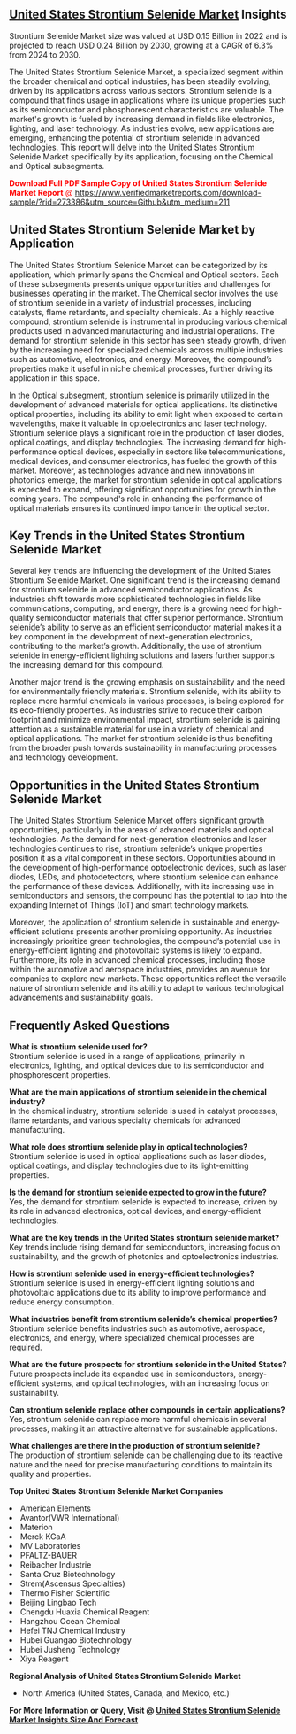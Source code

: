 <h2><a href="https://www.verifiedmarketreports.com/download-sample/?rid=273386&amp;utm_source=Github&amp;utm_medium=211" target="_blank">United States Strontium Selenide Market</a> Insights</h2><p>Strontium Selenide Market size was valued at USD 0.15 Billion in 2022 and is projected to reach USD 0.24 Billion by 2030, growing at a CAGR of 6.3% from 2024 to 2030.</p><p><p>The United States Strontium Selenide Market, a specialized segment within the broader chemical and optical industries, has been steadily evolving, driven by its applications across various sectors. Strontium selenide is a compound that finds usage in applications where its unique properties such as its semiconductor and phosphorescent characteristics are valuable. The market's growth is fueled by increasing demand in fields like electronics, lighting, and laser technology. As industries evolve, new applications are emerging, enhancing the potential of strontium selenide in advanced technologies. This report will delve into the United States Strontium Selenide Market specifically by its application, focusing on the Chemical and Optical subsegments. <p><span class=""><span style="color: #ff0000;"><strong>Download Full PDF Sample Copy of United States Strontium Selenide Market Report</strong> @ </span><a href="https://www.verifiedmarketreports.com/download-sample/?rid=273386&amp;utm_source=Github&amp;utm_medium=211" target="_blank">https://www.verifiedmarketreports.com/download-sample/?rid=273386&amp;utm_source=Github&amp;utm_medium=211</a></span></p></p><h2>United States Strontium Selenide Market by Application</h2><p>The United States Strontium Selenide Market can be categorized by its application, which primarily spans the Chemical and Optical sectors. Each of these subsegments presents unique opportunities and challenges for businesses operating in the market. The Chemical sector involves the use of strontium selenide in a variety of industrial processes, including catalysts, flame retardants, and specialty chemicals. As a highly reactive compound, strontium selenide is instrumental in producing various chemical products used in advanced manufacturing and industrial operations. The demand for strontium selenide in this sector has seen steady growth, driven by the increasing need for specialized chemicals across multiple industries such as automotive, electronics, and energy. Moreover, the compound’s properties make it useful in niche chemical processes, further driving its application in this space. <p>In the Optical subsegment, strontium selenide is primarily utilized in the development of advanced materials for optical applications. Its distinctive optical properties, including its ability to emit light when exposed to certain wavelengths, make it valuable in optoelectronics and laser technology. Strontium selenide plays a significant role in the production of laser diodes, optical coatings, and display technologies. The increasing demand for high-performance optical devices, especially in sectors like telecommunications, medical devices, and consumer electronics, has fueled the growth of this market. Moreover, as technologies advance and new innovations in photonics emerge, the market for strontium selenide in optical applications is expected to expand, offering significant opportunities for growth in the coming years. The compound's role in enhancing the performance of optical materials ensures its continued importance in the optical sector. </p><h2>Key Trends in the United States Strontium Selenide Market</h2><p>Several key trends are influencing the development of the United States Strontium Selenide Market. One significant trend is the increasing demand for strontium selenide in advanced semiconductor applications. As industries shift towards more sophisticated technologies in fields like communications, computing, and energy, there is a growing need for high-quality semiconductor materials that offer superior performance. Strontium selenide’s ability to serve as an efficient semiconductor material makes it a key component in the development of next-generation electronics, contributing to the market’s growth. Additionally, the use of strontium selenide in energy-efficient lighting solutions and lasers further supports the increasing demand for this compound.<p>Another major trend is the growing emphasis on sustainability and the need for environmentally friendly materials. Strontium selenide, with its ability to replace more harmful chemicals in various processes, is being explored for its eco-friendly properties. As industries strive to reduce their carbon footprint and minimize environmental impact, strontium selenide is gaining attention as a sustainable material for use in a variety of chemical and optical applications. The market for strontium selenide is thus benefiting from the broader push towards sustainability in manufacturing processes and technology development. </p><h2>Opportunities in the United States Strontium Selenide Market</h2><p>The United States Strontium Selenide Market offers significant growth opportunities, particularly in the areas of advanced materials and optical technologies. As the demand for next-generation electronics and laser technologies continues to rise, strontium selenide’s unique properties position it as a vital component in these sectors. Opportunities abound in the development of high-performance optoelectronic devices, such as laser diodes, LEDs, and photodetectors, where strontium selenide can enhance the performance of these devices. Additionally, with its increasing use in semiconductors and sensors, the compound has the potential to tap into the expanding Internet of Things (IoT) and smart technology markets.<p>Moreover, the application of strontium selenide in sustainable and energy-efficient solutions presents another promising opportunity. As industries increasingly prioritize green technologies, the compound’s potential use in energy-efficient lighting and photovoltaic systems is likely to expand. Furthermore, its role in advanced chemical processes, including those within the automotive and aerospace industries, provides an avenue for companies to explore new markets. These opportunities reflect the versatile nature of strontium selenide and its ability to adapt to various technological advancements and sustainability goals. </p><h2>Frequently Asked Questions</h2><p><b>What is strontium selenide used for?</b><br> Strontium selenide is used in a range of applications, primarily in electronics, lighting, and optical devices due to its semiconductor and phosphorescent properties.</p><p><b>What are the main applications of strontium selenide in the chemical industry?</b><br> In the chemical industry, strontium selenide is used in catalyst processes, flame retardants, and various specialty chemicals for advanced manufacturing.</p><p><b>What role does strontium selenide play in optical technologies?</b><br> Strontium selenide is used in optical applications such as laser diodes, optical coatings, and display technologies due to its light-emitting properties.</p><p><b>Is the demand for strontium selenide expected to grow in the future?</b><br> Yes, the demand for strontium selenide is expected to increase, driven by its role in advanced electronics, optical devices, and energy-efficient technologies.</p><p><b>What are the key trends in the United States strontium selenide market?</b><br> Key trends include rising demand for semiconductors, increasing focus on sustainability, and the growth of photonics and optoelectronics industries.</p><p><b>How is strontium selenide used in energy-efficient technologies?</b><br> Strontium selenide is used in energy-efficient lighting solutions and photovoltaic applications due to its ability to improve performance and reduce energy consumption.</p><p><b>What industries benefit from strontium selenide’s chemical properties?</b><br> Strontium selenide benefits industries such as automotive, aerospace, electronics, and energy, where specialized chemical processes are required.</p><p><b>What are the future prospects for strontium selenide in the United States?</b><br> Future prospects include its expanded use in semiconductors, energy-efficient systems, and optical technologies, with an increasing focus on sustainability.</p><p><b>Can strontium selenide replace other compounds in certain applications?</b><br> Yes, strontium selenide can replace more harmful chemicals in several processes, making it an attractive alternative for sustainable applications.</p><p><b>What challenges are there in the production of strontium selenide?</b><br> The production of strontium selenide can be challenging due to its reactive nature and the need for precise manufacturing conditions to maintain its quality and properties.</p></p><p><strong>Top United States Strontium Selenide Market Companies</strong></p><div data-test-id=""><p><li>American Elements</li><li> Avantor(VWR International)</li><li> Materion</li><li> Merck KGaA</li><li> MV Laboratories</li><li> PFALTZ-BAUER</li><li> Reibacher Industrie</li><li> Santa Cruz Biotechnology</li><li> Strem(Ascensus Specialties)</li><li> Thermo Fisher Scientific</li><li> Beijing Lingbao Tech</li><li> Chengdu Huaxia Chemical Reagent</li><li> Hangzhou Ocean Chemical</li><li> Hefei TNJ Chemical Industry</li><li> Hubei Guangao Biotechnology</li><li> Hubei Jusheng Technology</li><li> Xiya Reagent</li></p><div><strong>Regional Analysis of&nbsp;United States Strontium Selenide Market</strong></div><ul><li dir="ltr"><p dir="ltr">North America&nbsp;(United States, Canada, and Mexico, etc.)</p></li></ul><p><strong>For More Information or Query, Visit @&nbsp;</strong><strong><a href="https://www.verifiedmarketreports.com/product/strontium-selenide-market/?utm_source=Github&amp;utm_medium=211" target="_blank">United States Strontium Selenide Market Insights Size And Forecast</a></strong></p></div>
